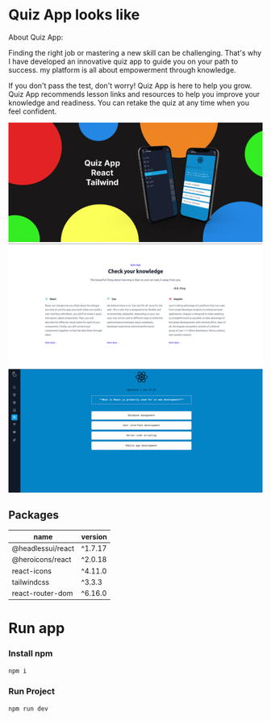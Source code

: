 # Quiz App looks like

About Quiz App:

Finding the right job or mastering a new skill can be challenging. That's why I have developed an innovative quiz app to guide you on your path to success. my platform is all about empowerment through knowledge.

If you don't pass the test, don't worry! Quiz App is here to help you grow. Quiz App recommends lesson links and resources to help you improve your knowledge and readiness. You can retake the quiz at any time when you feel confident.

![Alt text](readme/quizapp.png)
![Alt text](readme/image.png)
![Alt text](readme/image2.png)

## Packages

| name              | version |
| ----------------- | ------- |
| @headlessui/react | ^1.7.17 |
| @heroicons/react  | ^2.0.18 |
| react-icons       | ^4.11.0 |
| tailwindcss       | ^3.3.3  |
| react-router-dom  | ^6.16.0 |

# Run app

### Install npm

```
npm i
```

### Run Project

```
npm run dev
```
